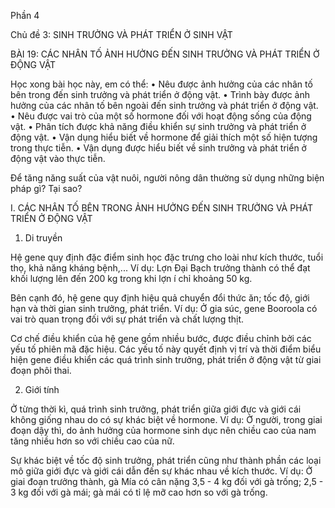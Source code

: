 Phần 4

Chủ đề 3: SINH TRƯỞNG VÀ PHÁT TRIỂN Ở SINH VẬT

BÀI 19: CÁC NHÂN TỐ ẢNH HƯỞNG ĐẾN SINH TRƯỞNG VÀ PHÁT TRIỂN Ở ĐỘNG VẬT

Học xong bài học này, em có thể:
• Nêu được ảnh hưởng của các nhân tố bên trong đến sinh trưởng và phát triển ở động vật.
• Trình bày được ảnh hưởng của các nhân tố bên ngoài đến sinh trưởng và phát triển ở động vật.
• Nêu được vai trò của một số hormone đối với hoạt động sống của động vật.
• Phân tích được khả năng điều khiển sự sinh trưởng và phát triển ở động vật.
• Vận dụng hiểu biết về hormone để giải thích một số hiện tượng trong thực tiễn.
• Vận dụng được hiểu biết về sinh trưởng và phát triển ở động vật vào thực tiễn.

Để tăng năng suất của vật nuôi, người nông dân thường sử dụng những biện pháp gì? Tại sao?

I. CÁC NHÂN TỐ BÊN TRONG ẢNH HƯỞNG ĐẾN SINH TRƯỞNG VÀ PHÁT TRIỂN Ở ĐỘNG VẬT

1. Di truyền

Hệ gene quy định đặc điểm sinh học đặc trưng cho loài như kích thước, tuổi thọ, khả năng kháng bệnh,... Ví dụ: Lợn Đại Bạch trưởng thành có thể đạt khối lượng lên đến 200 kg trong khi lợn í chỉ khoảng 50 kg.

Bên cạnh đó, hệ gene quy định hiệu quả chuyển đổi thức ăn; tốc độ, giới hạn và thời gian sinh trưởng, phát triển. Ví dụ: Ở gia súc, gene Booroola có vai trò quan trọng đối với sự phát triển và chất lượng thịt.

Cơ chế điều khiển của hệ gene gồm nhiều bước, được điều chỉnh bởi các yếu tố phiên mã đặc hiệu. Các yếu tố này quyết định vị trí và thời điểm biểu hiện gene điều khiển các quá trình sinh trưởng, phát triển ở động vật từ giai đoạn phôi thai.

2. Giới tính

Ở từng thời kì, quá trình sinh trưởng, phát triển giữa giới đực và giới cái không giống nhau do có sự khác biệt về hormone. Ví dụ: Ở người, trong giai đoạn dậy thì, do ảnh hưởng của hormone sinh dục nên chiều cao của nam tăng nhiều hơn so với chiều cao của nữ.

Sự khác biệt về tốc độ sinh trưởng, phát triển cũng như thành phần các loại mô giữa giới đực và giới cái dẫn đến sự khác nhau về kích thước. Ví dụ: Ở giai đoạn trưởng thành, gà Mía có cân nặng 3,5 - 4 kg đối với gà trống; 2,5 - 3 kg đối với gà mái; gà mái có tỉ lệ mỡ cao hơn so với gà trống.